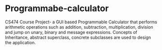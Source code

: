 # Programmabe-calculator
CS474 Course Project- a GUI based Programmable Calculator that performs arithmetic operations such as addition, subtraction, multiplication, division and jump on unary, binary and message expressions. Concepts of Inheritance, abstract superclass, concrete subclasses are used to design the application.
